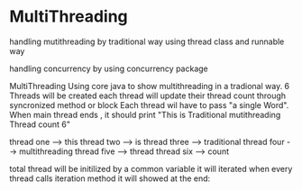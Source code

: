 # MultiThreading

handling mutithreading by traditional way using thread class and runnable way

handling concurrency by using concurrency package

MultiThreading
Using core java to show multithreading in a tradional way. 6 Threads will be created each thread will update their thread count through syncronized method or block Each thread wil have to pass "a single Word". When main thread ends , it should print "This is Traditional mutithreading Thread count 6"

thread one --> this thread two --> is thread three --> traditional thread four --> multithreading thread five --> thread thread six --> count

total thread will be initilized by a common variable it will iterated when every thread calls iteration method it will showed at the end:
